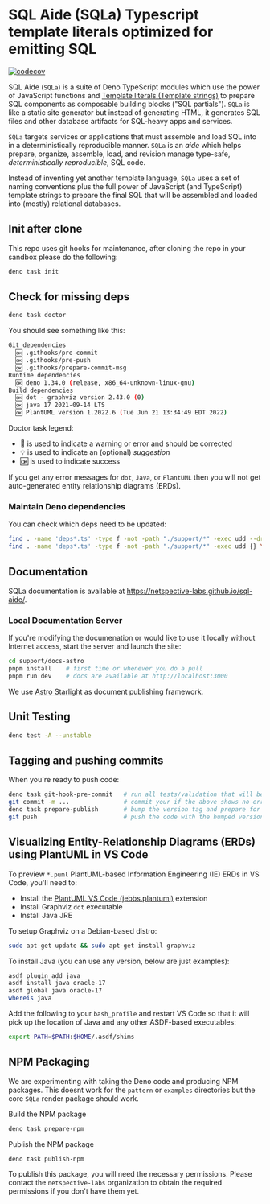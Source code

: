 # SQL Aide (SQLa) Typescript template literals optimized for emitting SQL

[![codecov](https://codecov.io/gh/netspective-labs/sql-aide/branch/main/graph/badge.svg?token=DPJICL8F4O)](https://codecov.io/gh/netspective-labs/sql-aide)

SQL Aide (`SQLa`) is a suite of Deno TypeScript modules which use the power of
JavaScript functions and
[Template literals (Template strings)](https://developer.mozilla.org/en-US/docs/Web/JavaScript/Reference/Template_literals)
to prepare SQL components as composable building blocks ("SQL partials"). `SQLa`
is like a static site generator but instead of generating HTML, it generates SQL
files and other database artifacts for SQL-heavy apps and services.

`SQLa` targets services or applications that must assemble and load SQL into in
a deterministically reproducible manner. `SQLa` is an _aide_ which helps
prepare, organize, assemble, load, and revision manage type-safe,
_deterministically reproducible_, SQL code.

Instead of inventing yet another template language, `SQLa` uses a set of naming
conventions plus the full power of JavaScript (and TypeScript) template strings
to prepare the final SQL that will be assembled and loaded into (mostly)
relational databases.

## Init after clone

This repo uses git hooks for maintenance, after cloning the repo in your sandbox
please do the following:

```bash
deno task init
```

## Check for missing deps

```bash
deno task doctor
```

You should see something like this:

```bash
Git dependencies
  🆗 .githooks/pre-commit
  🆗 .githooks/pre-push
  🆗 .githooks/prepare-commit-msg
Runtime dependencies
  🆗 deno 1.34.0 (release, x86_64-unknown-linux-gnu)
Build dependencies
  🆗 dot - graphviz version 2.43.0 (0)
  🆗 java 17 2021-09-14 LTS
  🆗 PlantUML version 1.2022.6 (Tue Jun 21 13:34:49 EDT 2022)
```

Doctor task legend:

- 🚫 is used to indicate a warning or error and should be corrected
- 💡 is used to indicate an (optional) _suggestion_
- 🆗 is used to indicate success

If you get any error messages for `dot`, `Java`, or `PlantUML` then you will not
get auto-generated entity relationship diagrams (ERDs).

### Maintain Deno dependencies

You can check which deps need to be updated:

```bash
find . -name 'deps*.ts' -type f -not -path "./support/*" -exec udd --dry-run {} \;   # check first
find . -name 'deps*.ts' -type f -not -path "./support/*" -exec udd {} \;             # update deps
```

## Documentation

SQLa documentation is available at https://netspective-labs.github.io/sql-aide/.

### Local Documentation Server

If you're modifying the documenation or would like to use it locally without
Internet access, start the server and launch the site:

```bash
cd support/docs-astro
pnpm install    # first time or whenever you do a pull
pnpm run dev    # docs are available at http://localhost:3000
```

We use [Astro Starlight](https://starlight.astro.build/) as document publishing
framework.

## Unit Testing

```bash
deno test -A --unstable
```

## Tagging and pushing commits

When you're ready to push code:

```bash
deno task git-hook-pre-commit   # run all tests/validation that will be run by Git commit hook so there are no surprises
git commit -m ...               # commit your if the above shows no errors
deno task prepare-publish       # bump the version tag and prepare for push
git push                        # push the code with the bumped version
```

## Visualizing Entity-Relationship Diagrams (ERDs) using PlantUML in VS Code

To preview `*.puml` PlantUML-based Information Engineering (IE) ERDs in VS Code,
you'll need to:

- Install the
  [PlantUML VS Code (jebbs.plantuml)](https://marketplace.visualstudio.com/items?itemName=jebbs.plantuml)
  extension
- Install Graphviz `dot` executable
- Install Java JRE

To setup Graphviz on a Debian-based distro:

```bash
sudo apt-get update && sudo apt-get install graphviz
```

To install Java (you can use any version, below are just examples):

```bash
asdf plugin add java
asdf install java oracle-17
asdf global java oracle-17
whereis java
```

Add the following to your `bash_profile` and restart VS Code so that it will
pick up the location of Java and any other ASDF-based executables:

```bash
export PATH=$PATH:$HOME/.asdf/shims
```

## NPM Packaging

We are experimenting with taking the Deno code and producing NPM packages. This
doesnt work for the `pattern` or `examples` directories but the core `SQLa`
render package should work.

Build the NPM package

```bash
deno task prepare-npm
```

Publish the NPM package

```bash
deno task publish-npm
```

To publish this package, you will need the necessary permissions. Please contact
the `netspective-labs` organization to obtain the required permissions if you
don't have them yet.
